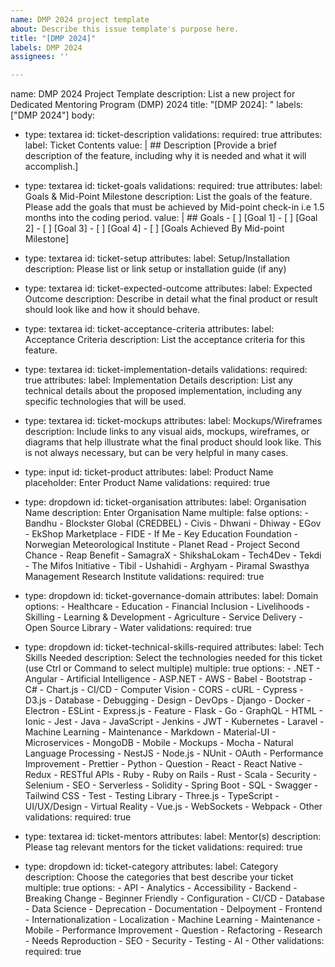 ```yaml
---
name: DMP 2024 project template
about: Describe this issue template's purpose here.
title: "[DMP 2024]"
labels: DMP 2024
assignees: ''

---
```


name: DMP 2024 Project Template
description: List a new project for Dedicated Mentoring Program (DMP) 2024 
title: "[DMP 2024]: "
labels: ["DMP 2024"]
body:
  - type: textarea
    id: ticket-description
    validations:
      required: true
    attributes:
      label: Ticket Contents
      value: |
        ## Description
        [Provide a brief description of the feature, including why it is needed and what it will accomplish.]

  - type: textarea
    id: ticket-goals
    validations:
      required: true
    attributes:
      label: Goals & Mid-Point Milestone
      description: List the goals of the feature. Please add the goals that must be achieved by Mid-point check-in i.e 1.5 months into the coding period.
      value: |
        ## Goals
        - [ ] [Goal 1]
        - [ ] [Goal 2]
        - [ ] [Goal 3]
        - [ ] [Goal 4]
        - [ ] [Goals Achieved By Mid-point Milestone]

  - type: textarea
    id: ticket-setup
    attributes:
      label: Setup/Installation 
      description: Please list or link setup or installation guide (if any)

  - type: textarea
    id: ticket-expected-outcome
    attributes:
      label: Expected Outcome
      description: Describe in detail what the final product or result should look like and how it should behave.

  - type: textarea
    id: ticket-acceptance-criteria
    attributes:
      label: Acceptance Criteria
      description: List the acceptance criteria for this feature.

  - type: textarea
    id: ticket-implementation-details
    validations:
      required: true
    attributes:
      label: Implementation Details
      description: List any technical details about the proposed implementation, including any specific technologies that will be used.

  - type: textarea
    id: ticket-mockups
    attributes:
      label: Mockups/Wireframes
      description: Include links to any visual aids, mockups, wireframes, or diagrams that help illustrate what the final product should look like. This is not always necessary, but can be very helpful in many cases.

  - type: input
    id: ticket-product
    attributes:
      label: Product Name
      placeholder: Enter Product Name
    validations:
      required: true

  - type: dropdown
    id: ticket-organisation
    attributes:
      label: Organisation Name
      description: Enter Organisation Name
      multiple: false
      options:
        - Bandhu
        - Blockster Global (CREDBEL)
        - Civis
        - Dhwani
        - Dhiway
        - EGov
        - EkShop Marketplace
        - FIDE
        - If Me
        - Key Education Foundation
        - Norwegian Meteorological Institute
        - Planet Read
        - Project Second Chance
        - Reap Benefit
        - SamagraX
        - ShikshaLokam
        - Tech4Dev
        - Tekdi
        - The Mifos Initiative
        - Tibil
        - Ushahidi
        - Arghyam
        - Piramal Swasthya Management Research Institute
    validations:
      required: true

  - type: dropdown
    id: ticket-governance-domain
    attributes:
      label: Domain
      options:
        - ⁠Healthcare 
        - ⁠Education
        - Financial Inclusion
        - ⁠Livelihoods
        - ⁠Skilling 
        - ⁠Learning & Development
        - ⁠Agriculture
        - ⁠Service Delivery
        - Open Source Library
        - Water
    validations:
      required: true


  - type: dropdown
    id: ticket-technical-skills-required
    attributes:
      label: Tech Skills Needed
      description: Select the technologies needed for this ticket (use Ctrl or Command to select multiple)
      multiple: true
      options:
        - .NET
        - Angular
        - Artificial Intelligence
        - ASP.NET
        - AWS
        - Babel
        - Bootstrap
        - C#
        - Chart.js
        - CI/CD
        - Computer Vision
        - CORS
        - cURL
        - Cypress
        - D3.js
        - Database
        - Debugging
        - Design
        - DevOps
        - Django
        - Docker
        - Electron
        - ESLint
        - Express.js
        - Feature
        - Flask
        - Go
        - GraphQL
        - HTML
        - Ionic
        - Jest
        - Java
        - JavaScript
        - Jenkins
        - JWT
        - Kubernetes
        - Laravel
        - Machine Learning
        - Maintenance
        - Markdown
        - Material-UI
        - Microservices
        - MongoDB
        - Mobile
        - Mockups
        - Mocha
        - Natural Language Processing
        - NestJS
        - Node.js
        - NUnit
        - OAuth
        - Performance Improvement
        - Prettier
        - Python
        - Question
        - React
        - React Native
        - Redux
        - RESTful APIs
        - Ruby
        - Ruby on Rails
        - Rust
        - Scala
        - Security
        - Selenium
        - SEO
        - Serverless
        - Solidity
        - Spring Boot
        - SQL
        - Swagger
        - Tailwind CSS
        - Test
        - Testing Library
        - Three.js
        - TypeScript
        - UI/UX/Design
        - Virtual Reality
        - Vue.js
        - WebSockets
        - Webpack
        - Other
    validations:
      required: true

  - type: textarea
    id: ticket-mentors
    attributes:
      label: Mentor(s)
      description: Please tag relevant mentors for the ticket
    validations:
      required: true

  - type: dropdown
    id: ticket-category
    attributes: 
      label: Category
      description: Choose the categories that best describe your ticket
      multiple: true
      options:
        - API
        - Analytics
        - Accessibility
        - Backend
        - Breaking Change
        - Beginner Friendly
        - Configuration
        - CI/CD
        - Database
        - Data Science
        - Deprecation
        - Documentation
        - Delpoyment
        - Frontend
        - Internationalization
        - Localization
        - Machine Learning
        - Maintenance
        - Mobile
        - Performance Improvement
        - Question
        - Refactoring
        - Research
        - Needs Reproduction
        - SEO
        - Security
        - Testing
        - AI
        - Other
    validations:
      required: true
